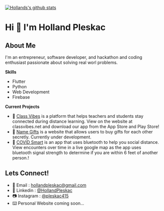 [![Hollands's github stats](https://github-readme-stats.vercel.app/api?username=HollandPleskac&show_icons=false&theme=dracula&count_private=true)](https://github.com/HollandPleskac/github-readme-stats)

# Hi 👋 I'm Holland Pleskac

## About Me

I'm an entrepreneur, software developer, and hackathon and coding enthusiast passionate about solving real worl problems.

<b>Skills</b>

- Flutter
- Python
- Web Development
- Firebase

<b>Current Projects</b>

- 🌷 <a href="https://classvibes.net/">Class Vibes</a> is a platform that helps teachers and students stay connected during distance learning.  View on the website at classvibes.net and download our app from the App Store and Play Store!
- 🎁 <a href="https://github.com/HollandPleskac/Name-Gifts-Web">Name Gifts</a> is a website that allows users to buy gifts for each other secretly.  Currently under development.
- 🦠 <a href="https://github.com/HollandPleskac/Covid-Smart-App">COVID Smart</a> is an app that uses bluetooth to help you social distance.  View encounters over time in a live google map as the app uses bluetooth signal strength to determine if you are within 6 feet of another person.!

## Lets Connect!

- 📧 Email : hollandpleskac@gmail.com
- 🔗 Linkedin : <a href = "https://www.linkedin.com/in/holland-pleskac-54a090199/">@HollandPleskac</a>
- 📷 Instagram : <a href = "https://www.instagram.com/pleskac415/">@pleskac415</a>
- ⌨️ Personal Website coming soon...




<!--
**HollandPleskac/HollandPleskac** is a ✨ _special_ ✨ repository because its `README.md` (this file) appears on your GitHub profile.

[![Top Langs](https://github-readme-stats.vercel.app/api/top-langs/?username=HollandPleskac)](https://github.com/HollandPleskac/github-readme-stats)

[![Hollands's github stats](https://github-readme-stats.vercel.app/api?username=HollandPleskac&show_icons=false&theme=dracula&hide=stars&count_private=true)](https://github.com/HollandPleskac/github-readme-stats)

![Hi I'm Holland!](https://github.com/HollandPleskac/HollandPleskac/blob/main/header.png)

Here are some ideas to get you started:

- 🔭 I’m currently working on ...
- 🌱 I’m currently learning ...
- 👯 I’m looking to collaborate on ...
- 🤔 I’m looking for help with ...
- 💬 Ask me about ...
- 📫 How to reach me: ...
- 😄 Pronouns: ...
- ⚡ Fun fact: ...
-->

